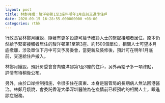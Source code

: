 ```yaml
---
layout: post
title: 林鄭月娥：駿洋邨第1至3座料明年1月底前交還準住戶
date: 2020-09-15 16:28:55.000000000 +08:00
categories: rthk
---
```


行政長官林鄭月娥說，隨著有更多設施可給予確診人士的緊密接觸者居住，原本仍然給予緊密接觸者居住的駿洋邨第1至第3座、約1500個單位，相關人士可望本月底撤離，涉及單位下月中可交予房委會，當更新及裝修後，預計可在明年1月底前，交還給住戶搬入。

林鄭月娥說，預計房委會會向駿洋邨第1至3座的住戶，另外再給予多一項津貼，詳情有待稍後公布。

另外，由於口岸控制措施，令很多住在廣東、本身是醫管局的長期病人無法回港醫治。林鄭月娥說，會委託香港大學深圳醫院為在疫情前已經預約的相關人士，跟進診症服務。
